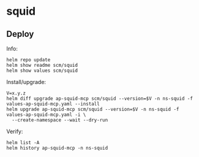 squid
=====

Deploy
------
Info:

    helm repo update
    helm show readme scm/squid
    helm show values scm/squid

Install/upgrade:

    V=x.y.z
    helm diff upgrade ap-squid-mcp scm/squid --version=$V -n ns-squid -f values-ap-squid-mcp.yaml --install
    helm upgrade ap-squid-mcp scm/squid --version=$V -n ns-squid -f values-ap-squid-mcp.yaml -i \
      --create-namespace --wait --dry-run

Verify:

    helm list -A
    helm history ap-squid-mcp -n ns-squid
